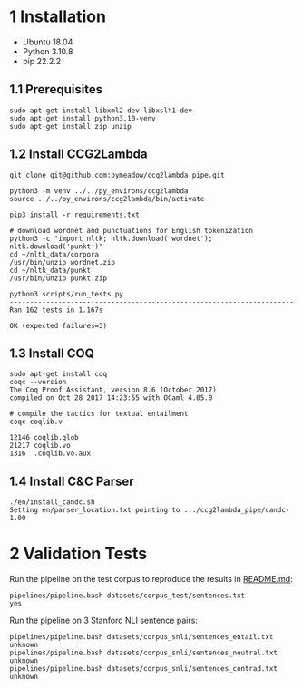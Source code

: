 # 1 Installation

* Ubuntu 18.04
* Python 3.10.8
* pip 22.2.2

## 1.1 Prerequisites

```
sudo apt-get install libxml2-dev libxslt1-dev
sudo apt-get install python3.10-venv
sudo apt-get install zip unzip
```

## 1.2 Install CCG2Lambda

```
git clone git@github.com:pymeadow/ccg2lambda_pipe.git

python3 -m venv ../../py_environs/ccg2lambda
source ../../py_environs/ccg2lambda/bin/activate

pip3 install -r requirements.txt

# download wordnet and punctuations for English tokenization
python3 -c "import nltk; nltk.download('wordnet'); nltk.download('punkt')"
cd ~/nltk_data/corpora
/usr/bin/unzip wordnet.zip
cd ~/nltk_data/punkt
/usr/bin/unzip punkt.zip

python3 scripts/run_tests.py
----------------------------------------------------------------------
Ran 162 tests in 1.167s

OK (expected failures=3)
```

## 1.3 Install COQ

```
sudo apt-get install coq
coqc --version
The Coq Proof Assistant, version 8.6 (October 2017)
compiled on Oct 28 2017 14:23:55 with OCaml 4.05.0

# compile the tactics for textual entailment
coqc coqlib.v

12146 coqlib.glob
21217 coqlib.vo
1316  .coqlib.vo.aux
```

## 1.4 Install C&C Parser
```
./en/install_candc.sh
Setting en/parser_location.txt pointing to .../ccg2lambda_pipe/candc-1.00
```

# 2 Validation Tests

Run the pipeline on the test corpus to reproduce the results in [README.md](./README.md):

```
pipelines/pipeline.bash datasets/corpus_test/sentences.txt
yes
```

Run the pipeline on 3 Stanford NLI sentence pairs:

```
pipelines/pipeline.bash datasets/corpus_snli/sentences_entail.txt
unknown
pipelines/pipeline.bash datasets/corpus_snli/sentences_neutral.txt
unknown
pipelines/pipeline.bash datasets/corpus_snli/sentences_contrad.txt
unknown
```

